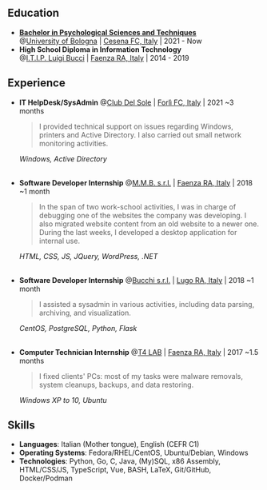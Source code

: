 ## Education

* **[Bachelor in Psychological Sciences and Techniques](https://corsi.unibo.it/1cycle/PsychologicalSciences)** \
  @[University of Bologna](https://www.unibo.it/en/) | [Cesena FC, Italy](https://www.openstreetmap.org/relation/42809) | 2021 - Now
* **High School Diploma in Information Technology** \
  @[I.T.I.P. Luigi Bucci](https://www.itipfaenza.edu.it/) | [Faenza RA, Italy](https://www.openstreetmap.org/relation/43004) | 2014 - 2019

## Experience

* **IT HelpDesk/SysAdmin** @[Club Del Sole](https://www.clubdelsole.com/en/) | [Forlì FC, Italy](https://www.openstreetmap.org/relation/42907) | 2021 ~3 months

  > I provided technical support on issues regarding Windows, printers and Active Directory. I also carried out small network monitoring activities.

  _Windows, Active Directory_<br><br>

* **Software Developer Internship** @[M.M.B. s.r.l.](https://www.mmbsoftware.it/portalemmb/en/home) | [Faenza RA, Italy](https://www.openstreetmap.org/relation/43004) | 2018 ~1 month

  > In the span of two work-school activities, I was in charge of debugging one of the websites the company was developing.
  > I also migrated website content from an old website to a newer one.
  > During the last weeks, I developed a desktop application for internal use.

  _HTML, CSS, JS, JQuery, WordPress, .NET_<br><br>
* **Software Developer Internship** @[Bucchi s.r.l.](http://www.bucchi.it/en/) | [Lugo RA, Italy](https://www.openstreetmap.org/relation/43140) | 2018 ~1 month

  > I assisted a sysadmin in various activities, including data parsing, archiving, and visualization.

  _CentOS, PostgreSQL, Python, Flask_<br><br>
* **Computer Technician Internship** @[T4 LAB](https://www.t4lab.it/) | [Faenza RA, Italy](https://www.openstreetmap.org/relation/43004) | 2017 ~1.5 months

  > I fixed clients' PCs: most of my tasks were malware removals, system cleanups, backups, and data restoring.

  _Windows XP to 10, Ubuntu_

## Skills

* **Languages**: Italian (Mother tongue), English (CEFR C1)
* **Operating Systems**: Fedora/RHEL/CentOS, Ubuntu/Debian, Windows
* **Technologies**: Python, Go, C, Java, (My)SQL, x86 Assembly, HTML/CSS/JS, TypeScript, Vue, BASH, LaTeX, Git/GitHub, Docker/Podman
